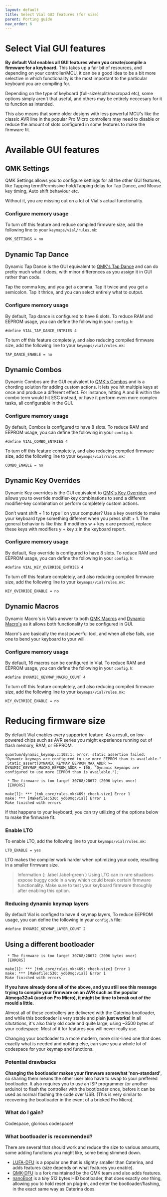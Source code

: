 ```yaml
---
layout: default
title: Select Vial GUI features (for size)
parent: Porting guide
nav_order: 6
---
```


# Select Vial GUI features

**By default Vial enables all GUI features when you create/compile a firmware for a keyboard.** This takes up a fair bit of resources, and depending on your controller/MCU, it can be a good idea to be a bit more selective in which functionality is the most important to the particular keyboard you are compiling for. 

Depending on the type of keyboard (full-size/split/macropad etc), some options simply aren't that useful, and others may be entirely neccesary for it to function as intended.

This also means that some older designs with less powerful MCU's like the classic AVR line in the popular Pro Micro controllers may need to disable or reduce the amount of slots configured in some features to make the firmware fit.

# Available GUI features

## QMK Settings

QMK Settings allows you to configure settings for all the other GUI features, like Tapping term/Permissive hold/Tapping delay for Tap Dance, and Mouse key timing, Auto shift behaviour etc. 

Without it, you are missing out on a lot of Vial's actual functionality.

### Configure memory usage

To turn off this feature and reduce compiled firmware size, add the following line to your `keymaps/vial/rules.mk`:

```
QMK_SETTINGS = no
```

## Dynamic Tap Dance

Dynamic Tap Dance is the GUI equivalent to [QMK's Tap Dance](https://docs.qmk.fm/#/feature_tap_dance) and can do pretty much what it does, with minor differences as you assign it in GUI rather than code.

Tap the comma key, and you get a comma. Tap it twice and you get a semicolon. Tap it thrice, and you can select entirely what to output.

### Configure memory usage

By default, Tap dance is configured to have 8 slots. To reduce RAM and EEPROM usage, you can define the following in your `config.h`: 

```
#define VIAL_TAP_DANCE_ENTRIES 4
```

To turn off this feature completely, and also reducing compiled firmware size, add the following line to your `keymaps/vial/rules.mk`:

```
TAP_DANCE_ENABLE = no
```

## Dynamic Combos
Dynamic Combos are the GUI equivalent to [QMK's Combos](https://docs.qmk.fm/#/feature_combo?id=combos) and is a chording solution for adding custom actions. It lets you hit multiple keys at once and produce a different effect. For instance, hitting A and B within the combo term would hit ESC instead, or have it perform even more complex tasks, all configurable in the GUI.

### Configure memory usage

By default, Combos is configured to have 8 slots. To reduce RAM and EEPROM usage, you can define the following in your `config.h`: 

```
#define VIAL_COMBO_ENTRIES 4
```

To turn off this feature completely, and also reducing compiled firmware size, add the following line to your `keymaps/vial/rules.mk`:

```
COMBO_ENABLE = no
```

## Dynamic Key Overrides
Dynamic Key overrides is the GUI equivalent to [QMK's Key Overrides](https://docs.qmk.fm/#/feature_key_overrides) and allows you to override modifier-key combinations to send a different modifier-key combination or perform completely custom actions. 

Don’t want shift + 1 to type ! on your computer? Use a key override to make your keyboard type something different when you press shift + 1. The general behavior is like this: If modifiers w + key x are pressed, replace these keys with modifiers y + key z in the keyboard report.

### Configure memory usage

By default, Key override is configured to have 8 slots. To reduce RAM and EEPROM usage, you can define the following in your `config.h`: 

```
#define VIAL_KEY_OVERRIDE_ENTRIES 4
```

To turn off this feature completely, and also reducing compiled firmware size, add the following line to your `keymaps/vial/rules.mk`:

```
KEY_OVERRIDE_ENABLE = no
```

## Dynamic Macros 

Dynamic Macro's is Vials answer to both [QMK Macros](https://docs.qmk.fm/#/feature_macros) and [Dynamic Macro's](https://docs.qmk.fm/#/feature_dynamic_macros) as it allows both functionality to be configured in GUI.

Macro's are basically the most powerful tool, and when all else fails, use one to bend your keyboard to your will.

### Configure memory usage

By default, 16 macros can be configured in Vial. To reduce RAM and EEPROM usage, you can define the following in your `config.h`: 

```
#define DYNAMIC_KEYMAP_MACRO_COUNT 4
```

To turn off this feature completely, and also reducing compiled firmware size, add the following line to your `keymaps/vial/rules.mk`:

```
KEY_OVERRIDE_ENABLE = no
```

# Reducing firmware size

By default Vial enables every supported feature. As a result, on low-powered chips such as AVR series you might experience running out of flash memory, RAM, or EEPROM.

```
quantum/dynamic_keymap.c:102:1: error: static assertion failed: "Dynamic keymaps are configured to use more EEPROM than is available."
_Static_assert(DYNAMIC_KEYMAP_EEPROM_MAX_ADDR >= DYNAMIC_KEYMAP_MACRO_EEPROM_ADDR + 100, "Dynamic keymaps are configured to use more EEPROM than is available.");
```

```
 * The firmware is too large! 30768/28672 (2096 bytes over)
 [ERRORS]

make[1]: *** [tmk_core/rules.mk:469: check-size] Error 1
make: *** [Makefile:530: yd60mq:vial] Error 1
Make finished with errors
```

If that happens to your keyboard, you can try utilizing of the options below to make the firmware fit.

### Enable LTO

To enable LTO, add the following line to your `keymaps/vial/rules.mk`:

```
LTO_ENABLE = yes
```

LTO makes the compiler work harder when optimizing your code, resulting in a smaller firmware size.

> Information
> {: .label .label-green }
> Using LTO can in rare situations expose buggy code in a way which could break certain firmware functionality. Make sure to test your keyboard firmware throughly after enabling this option.

### Reducing dynamic keymap layers

By default Vial is configed to have 4 keymap layers, To reduce EEPROM usage, you can define the following in your `config.h` file:

```
#define DYNAMIC_KEYMAP_LAYER_COUNT 2
```



## Using a different bootloader

```
 * The firmware is too large! 30768/28672 (2096 bytes over)
 [ERRORS]

make[1]: *** [tmk_core/rules.mk:469: check-size] Error 1
make: *** [Makefile:530: yd60mq:vial] Error 1
Make finished with errors
```

**If you have already done all of the above, and you still see this message trying to compile your firmware on an AVR such as the popular Atmega32u4 (used on Pro Micro), it might be time to break out of the mould a little.** 

Almost all of these controllers are delivered with the Caterina bootloader, and while this bootloader is very stable and plain **just works!** in all situtations, it's also fairly old code and quite large, using ~3500 bytes of your codespace. Most of it for features you will never really use.

Changing your bootloader to a more modern, more slim-lined one that does exactly what is needed and nothing else, can save you a whole lot of codespace for your keymap and functions.

### Potential drawbacks
**Changing the bootloader makes your firmware somewhat 'non-standard'**, so sharing them means the other user also have to swap to your preffered bootloader. It also requires you to use an ISP programmer (or another arduino) to flash the controller with the bootloader once, before it can be used as normal flashing the code over USB. (This is very similar to recovering the bootloader in the event of a bricked Pro Micro).

### What do I gain?
Codespace, glorious codespace!

### What bootloader is recommended?
There are several that should work and reduce the size to various amounts, some adding functions you might like, some being slimmed down. 
* [LUFA-DFU](https://github.com/abcminiuser/lufa) is a popular one that is slightly smaller than Caterina, and adds features (size depends on what features you enable).
* [QMK-DFU](https://github.com/qmk/lufa) is a fork maintained by the QMK team and also adds features.
* [nanoBoot](https://github.com/osamuaoki/nanoBoot) is a _tiny_ 512 bytes HID bootloader, that does exactly _one_ thing, allowing you to hold reset on plug-in, and enter the bootloader/flashing, in the exact same way as Caterina does. 



